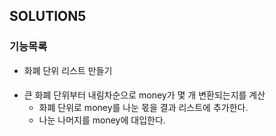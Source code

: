 ## SOLUTION5

### 기능목록
* 화폐 단위 리스트 만들기
####
* 큰 화폐 단위부터 내림차순으로 money가 몇 개 변환되는지를 계산
  * 화폐 단위로 money를 나눈 몫을 결과 리스트에 추가한다.
  * 나눈 나머지를 money에 대입한다.